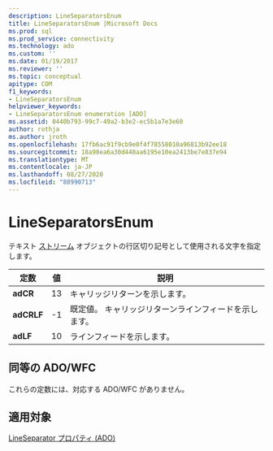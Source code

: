 ```yaml
---
description: LineSeparatorsEnum
title: LineSeparatorsEnum |Microsoft Docs
ms.prod: sql
ms.prod_service: connectivity
ms.technology: ado
ms.custom: ''
ms.date: 01/19/2017
ms.reviewer: ''
ms.topic: conceptual
apitype: COM
f1_keywords:
- LineSeparatorsEnum
helpviewer_keywords:
- LineSeparatorsEnum enumeration [ADO]
ms.assetid: 0440b793-99c7-49a2-b3e2-ec5b1a7e3e60
author: rothja
ms.author: jroth
ms.openlocfilehash: 17fb6ac91f9cb9e0f4f78558010a96813b92ee18
ms.sourcegitcommit: 18a98ea6a30d448aa6195e10ea2413be7e837e94
ms.translationtype: MT
ms.contentlocale: ja-JP
ms.lasthandoff: 08/27/2020
ms.locfileid: "88990713"
---
```

# <a name="lineseparatorsenum"></a>LineSeparatorsEnum
テキスト [ストリーム](./stream-object-ado.md) オブジェクトの行区切り記号として使用される文字を指定します。  
  
|定数|値|説明|  
|--------------|-----------|-----------------|  
|**adCR**|13|キャリッジリターンを示します。|  
|**adCRLF**|-1|既定値。 キャリッジリターンラインフィードを示します。|  
|**adLF**|10|ラインフィードを示します。|  
  
## <a name="adowfc-equivalent"></a>同等の ADO/WFC  
 これらの定数には、対応する ADO/WFC がありません。  
  
## <a name="applies-to"></a>適用対象  
 [LineSeparator プロパティ (ADO)](./lineseparator-property-ado.md)